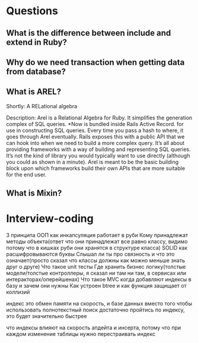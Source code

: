 # Questions
## What is the difference between include and extend in Ruby?

## Why do we need transaction when getting data from database?

## What is AREL?
Shortly: A RELational algebra

Description: 
Arel is a Relational Algebra for Ruby. It simplifies the generation complex of SQL queries.
*Now is bundled inside Rails Active Record.
for use in constructing SQL queries. Every time you pass a hash to where, it goes through Arel eventually. Rails exposes this with a public API that we can hook into when we need to build a more complex query.
It’s all about providing frameworks with a way of building and representing SQL queries. It’s not the kind of library you would typically want to use directly (although you could as shown in a minute). Arel is meant to be the basic building block upon which frameworks build their own APIs that are more suitable for the end user.
## What is Mixin?

## 

# Interview-coding




3 принципа ООП
как инкапсуляция работает в руби
Кому принадлежат методы объекта(ответ что они принадлежат все равно классу, видимо потому что в кишках руби они хранятся в структуре класса)
SOLID как расшифровываются буквы
Слышал ли ты про связность и что это означает(просто сказал что классы должны как можно меньше знать друг о друге)
Что такое unit тесты
Где хранить бизнес логику(толстые модели/толстые контроллеры, я сказал ни там ни там, в сервисах или интеракторах/оперейшенах)
Что такое MVC
когда добавляют индексы в базу и зачем они нужны
Как устроен btree и как функция защищает от коллизий


индекс это обмен памяти на скорость, и базе данных вместо того чтобы использовать полнотекстный поиск достаточно пройтись по индексу, это будет значительно быстрее

что индексы влияют на скорость апдейта и инсерта, потому что при каждом изменение таблицы нужно перестраивать индекс